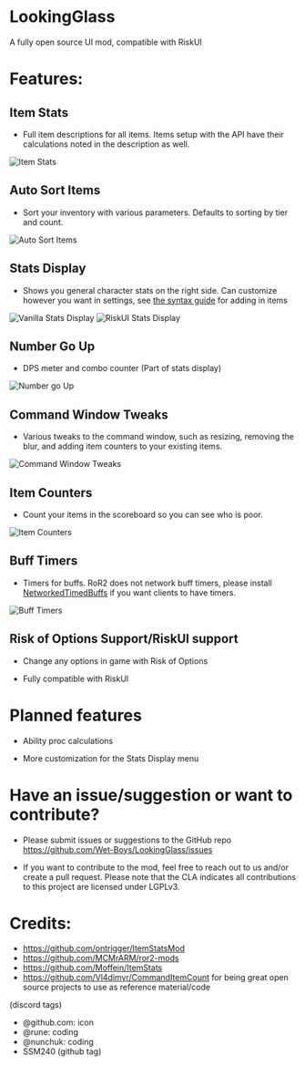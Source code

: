 # LookingGlass
A fully open source UI mod, compatible with RiskUI


# Features:

## Item Stats

- Full item descriptions for all items. Items setup with the API have their calculations noted in the description as well.

![Item Stats](https://i.imgur.com/WXTVSxm.png)

## Auto Sort Items

- Sort your inventory with various parameters. Defaults to sorting by tier and count.

![Auto Sort Items](https://i.imgur.com/OfKQAdG.png)

## Stats Display

- Shows you general character stats on the right side. Can customize however you want in settings, see [the syntax guide](https://github.com/Wet-Boys/LookingGlass/blob/main/Stats%20Display%20Syntax) for adding in items

![Vanilla Stats Display](https://i.imgur.com/z6P9rYb.png)
![RiskUI Stats Display](https://i.imgur.com/iYrnF6I.png)

## Number Go Up

- DPS meter and combo counter (Part of stats display)

![Number go Up](https://i.imgur.com/kHdyCqe.png)

## Command Window Tweaks

- Various tweaks to the command window, such as resizing, removing the blur, and adding item counters to your existing items.

![Command Window Tweaks](https://i.imgur.com/5buYHlv.png)

## Item Counters

- Count your items in the scoreboard so you can see who is poor.

![Item Counters](https://i.imgur.com/40vXB3Y.png)

## Buff Timers

- Timers for buffs. RoR2 does not network buff timers, please install [NetworkedTimedBuffs](https://thunderstore.io/package/Bubbet/NetworkedTimedBuffs/) if you want clients to have timers.

![Buff Timers](https://i.imgur.com/2TwEpg0.png)

## Risk of Options Support/RiskUI support

- Change any options in game with Risk of Options

- Fully compatible with RiskUI

# Planned features

- Ability proc calculations

- More customization for the Stats Display menu

# Have an issue/suggestion or want to contribute?

- Please submit issues or suggestions to the GitHub repo https://github.com/Wet-Boys/LookingGlass/issues

- If you want to contribute to the mod, feel free to reach out to us and/or create a pull request. Please note that the CLA indicates all contributions to this project are licensed under LGPLv3.

# Credits:

- https://github.com/ontrigger/ItemStatsMod
- https://github.com/MCMrARM/ror2-mods
- https://github.com/Moffein/ItemStats
- https://github.com/Vl4dimyr/CommandItemCount for being great open source projects to use as reference material/code

(discord tags)
- @github.com: icon
- @rune: coding
- @nunchuk: coding
- SSM240 (github tag)